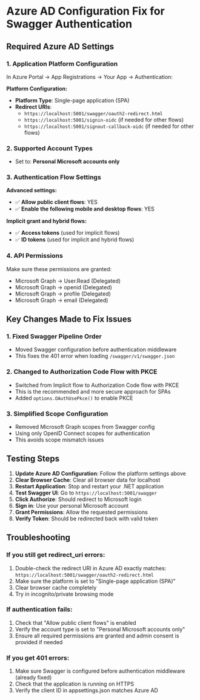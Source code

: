 # Azure AD Configuration Fix for Swagger Authentication

## Required Azure AD Settings

### 1. Application Platform Configuration
In Azure Portal → App Registrations → Your App → Authentication:

**Platform Configuration:**
- **Platform Type**: Single-page application (SPA)
- **Redirect URIs**: 
  - `https://localhost:5001/swagger/oauth2-redirect.html`
  - `https://localhost:5001/signin-oidc` (if needed for other flows)
  - `https://localhost:5001/signout-callback-oidc` (if needed for other flows)

### 2. Supported Account Types
- Set to: **Personal Microsoft accounts only**

### 3. Authentication Flow Settings
**Advanced settings:**
- ✅ **Allow public client flows**: YES
- ✅ **Enable the following mobile and desktop flows**: YES

**Implicit grant and hybrid flows:**
- ✅ **Access tokens** (used for implicit flows)
- ✅ **ID tokens** (used for implicit and hybrid flows)

### 4. API Permissions
Make sure these permissions are granted:
- Microsoft Graph → User.Read (Delegated)
- Microsoft Graph → openid (Delegated)
- Microsoft Graph → profile (Delegated)
- Microsoft Graph → email (Delegated)

## Key Changes Made to Fix Issues

### 1. Fixed Swagger Pipeline Order
- Moved Swagger configuration before authentication middleware
- This fixes the 401 error when loading `/swagger/v1/swagger.json`

### 2. Changed to Authorization Code Flow with PKCE
- Switched from Implicit flow to Authorization Code flow with PKCE
- This is the recommended and more secure approach for SPAs
- Added `options.OAuthUsePkce()` to enable PKCE

### 3. Simplified Scope Configuration
- Removed Microsoft Graph scopes from Swagger config
- Using only OpenID Connect scopes for authentication
- This avoids scope mismatch issues

## Testing Steps

1. **Update Azure AD Configuration**: Follow the platform settings above
2. **Clear Browser Cache**: Clear all browser data for localhost
3. **Restart Application**: Stop and restart your .NET application
4. **Test Swagger UI**: Go to `https://localhost:5001/swagger`
5. **Click Authorize**: Should redirect to Microsoft login
6. **Sign in**: Use your personal Microsoft account
7. **Grant Permissions**: Allow the requested permissions
8. **Verify Token**: Should be redirected back with valid token

## Troubleshooting

### If you still get redirect_uri errors:
1. Double-check the redirect URI in Azure AD exactly matches: `https://localhost:5001/swagger/oauth2-redirect.html`
2. Make sure the platform is set to "Single-page application (SPA)"
3. Clear browser cache completely
4. Try in incognito/private browsing mode

### If authentication fails:
1. Check that "Allow public client flows" is enabled
2. Verify the account type is set to "Personal Microsoft accounts only"
3. Ensure all required permissions are granted and admin consent is provided if needed

### If you get 401 errors:
1. Make sure Swagger is configured before authentication middleware (already fixed)
2. Check that the application is running on HTTPS
3. Verify the client ID in appsettings.json matches Azure AD
